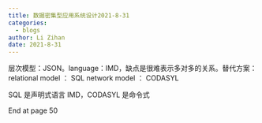 ```yaml
---
title: 数据密集型应用系统设计2021-8-31
categories:
  - blogs
author: Li Zihan 
date: 2021-8-31
---
```


层次模型：JSON。language：IMD，缺点是很难表示多对多的关系。替代方案：
relational model ： SQL
network model ： CODASYL

SQL 是声明式语言
IMD，CODASYL 是命令式

<!-- more -->


End at page 50
